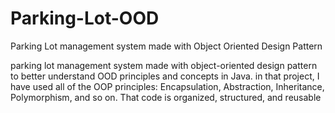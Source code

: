 # Parking-Lot-OOD
Parking Lot management system made with Object Oriented Design Pattern


parking lot management system made with object-oriented design pattern to better understand OOD principles and concepts in Java. in that project, I have used all of the OOP principles: Encapsulation, Abstraction, Inheritance, Polymorphism, and so on. That code is organized, structured, and reusable
